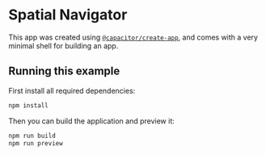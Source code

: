 # Spatial Navigator

This app was created using [`@capacitor/create-app`](https://github.com/ionic-team/create-capacitor-app),
and comes with a very minimal shell for building an app.

## Running this example

First install all required dependencies:

```bash
npm install
```

Then you can build the application and preview it:

```bash
npm run build
npm run preview
```
